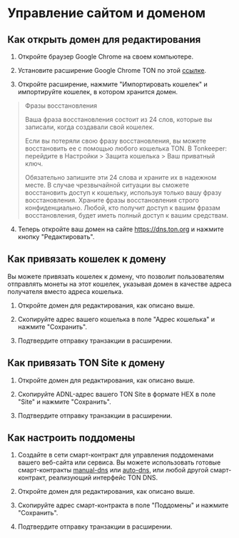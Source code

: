 # Управление сайтом и доменом

## Как открыть домен для редактирования

1. Откройте браузер Google Chrome на своем компьютере.

2. Установите расширение Google Chrome TON по этой [ссылке](https://chrome.google.com/webstore/detail/ton-wallet/nphplpgoakhhjchkkhmiggakijnkhfnd).

3. Откройте расширение, нажмите "Импортировать кошелек" и импортируйте кошелек, в котором хранится домен.

> Фразы восстановления
>
> Ваша фраза восстановления состоит из 24 слов, которые вы записали, когда создавали свой кошелек.
>
> Если вы потеряли свою фразу восстановления, вы можете восстановить ее с помощью любого кошелька TON.
> В Tonkeeper: перейдите в Настройки > Защита кошелька > Ваш приватный ключ.
>
> Обязательно запишите эти 24 слова и храните их в надежном месте. В случае чрезвычайной ситуации вы сможете восстановить доступ к кошельку, используя только вашу фразу восстановления.
> Храните фразы восстановления строго конфиденциально. Любой, кто получит доступ к вашим фразам восстановления, будет иметь полный доступ к вашим средствам.

4. Теперь откройте ваш домен на сайте https://dns.ton.org и нажмите кнопку "Редактировать".

## Как привязать кошелек к домену

Вы можете привязать кошелек к домену, что позволит пользователям отправлять монеты на этот кошелек, указывая домен в качестве адреса получателя вместо адреса кошелька.

1. Откройте домен для редактирования, как описано выше.

2. Скопируйте адрес вашего кошелька в поле "Адрес кошелька" и нажмите "Сохранить".

3. Подтвердите отправку транзакции в расширении.

## Как привязать TON Site к домену

1. Откройте домен для редактирования, как описано выше.

2. Скопируйте ADNL-адрес вашего TON Site в формате HEX в поле "Site" и нажмите "Сохранить".

3. Подтвердите отправку транзакции в расширении.

## Как настроить поддомены

1. Создайте в сети смарт-контракт для управления поддоменами вашего веб-сайта или сервиса. Вы можете использовать готовые смарт-контракты [manual-dns](https://github.com/ton-blockchain/ton/blob/master/crypto/smartcont/dns-manual-code.fc) или [auto-dns](https://github.com/ton-blockchain/ton/blob/master/crypto/smartcont/dns-auto-code.fc), или любой другой смарт-контракт, реализующий интерфейс TON DNS.

2. Откройте домен для редактирования, как описано выше.

3. Скопируйте адрес смарт-контракта в поле "Поддомены" и нажмите "Сохранить".

4. Подтвердите отправку транзакции в расширении.


